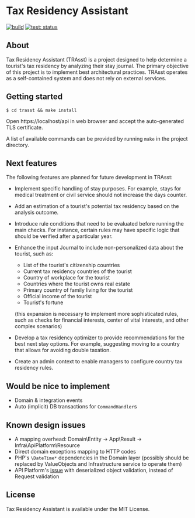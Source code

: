 # Tax Residency Assistant

[![build](https://github.com/tbikbulatov/trasst/actions/workflows/build.yml/badge.svg)](https://github.com/tbikbulatov/trasst/actions/workflows/build.yml)
[![test: status](https://github.com/tbikbulatov/trasst/actions/workflows/test.yml/badge.svg)](https://github.com/tbikbulatov/trasst/actions/workflows/test.yml)

## About

Tax Residency Assistant (TRAsst) is a project designed to help determine a tourist's tax residency by analyzing their stay journal. The primary objective of this project is to implement best architectural practices. TRAsst operates as a self-contained system and does not rely on external services.

## Getting started

```shell
$ cd trasst && make install
```
Open https://localhost/api in web browser and accept the auto-generated TLS certificate.

A list of available commands can be provided by running `make` in the project directory. 

## Next features

The following features are planned for future development in TRAsst:

* Implement specific handling of stay purposes. For example, stays for medical treatment or civil service should not increase the days counter.
* Add an estimation of a tourist's potential tax residency based on the analysis outcome.
* Introduce rule conditions that need to be evaluated before running the main checks. For instance, certain rules may have specific logic that should be verified after a particular year.
* Enhance the input Journal to include non-personalized data about the tourist, such as:
  * List of the tourist's citizenship countries
  * Current tax residency countries of the tourist
  * Country of workplace for the tourist
  * Countries where the tourist owns real estate
  * Primary country of family living for the tourist
  * Official income of the tourist
  * Tourist's fortune

  (this expansion is necessary to implement more sophisticated rules, such as checks for financial interests, center of vital interests, and other complex scenarios)
* Develop a tax residency optimizer to provide recommendations for the best next stay options. For example, suggesting moving to a country that allows for avoiding double taxation.
* Create an admin context to enable managers to configure country tax residency rules.

## Would be nice to implement

* Domain & integration events
* Auto (implicit) DB transactions for `CommandHandler`s

## Known design issues

* A mapping overhead: Domain\Entity → App\Result → Infra\ApiPlatform\Resource
* Direct domain exceptions mapping to HTTP codes
* PHP's `\DateTime*` dependencies in the Domain layer (possibly should be replaced by ValueObjects and Infrastructure service to operate them)
* API Platform's [issue](https://github.com/api-platform/api-platform/issues/788) with deserialized object validation, instead of Request validation  

## License

Tax Residency Assistant is available under the MIT License.
